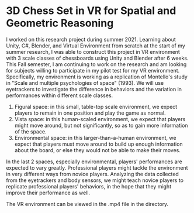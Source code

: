 # 3D Chess Set in VR for Spatial and Geometric Reasoning
I worked on this research project during summer 2021. Learning about Unity, C#, Blender, and Virtual Environment from scratch at the start of my summer research, I was able to 
construct this project in VR environment with 3 scale classes of chessboards using Unity and Blender after 6 weeks. This Fall semester, I am continuing to work on the research 
and am looking for subjects willing to participate in my pilot test for my VR environment. 
Specifically, my environment is working as a replication of Montello's study in "Scale and multiple psychologies of space" (1993). We will use eyetrackers to investigate the difference in behaviors and the variation in performances within different scale classes. 

1. Figural space: in this small, table-top scale environment, we expect players to remain in one position and play the game as normal.
2. Vista space: in this human-scaled environment, we expect that players might move around, but not significantly, so as to gain more information of the space.
3. Environmental space: in this larger-than-a-human environment, we expect that players must move around to build up enough information about the board, or else they would not
be able to make their moves. 

In the last 2 spaces, especially environmental, players' performances are expected to vary greatly. Professional players might tackle the environment in very different ways from
novice players. Analyzing the data collected from the eyetrackers and body sensors, we might teach novice players to replicate professional players' behaviors, in the hope that
they might improve their performance as well.

The VR environment can be viewed in the .mp4 file in the directory.
